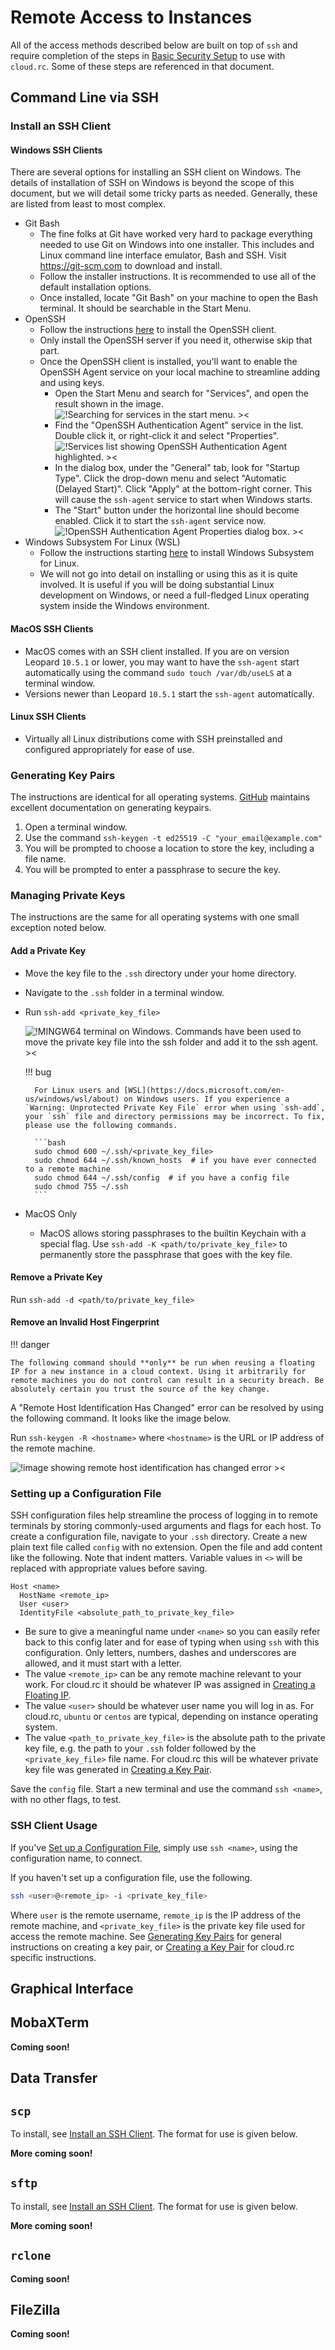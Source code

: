 # Remote Access to Instances

All of the access methods described below are built on top of `ssh` and require completion of the steps in [Basic Security Setup](./security_setup_basic.md) to use with `cloud.rc`. Some of these steps are referenced in that document.

## Command Line via SSH

### Install an SSH Client

#### Windows SSH Clients

There are several options for installing an SSH client on Windows. The details of installation of SSH on Windows is beyond the scope of this document, but we will detail some tricky parts as needed. Generally, these are listed from least to most complex.

- Git Bash
    - The fine folks at Git have worked very hard to package everything needed to use Git on Windows into one installer. This includes and Linux command line interface emulator, Bash and SSH. Visit <https://git-scm.com> to download and install.
    - Follow the installer instructions. It is recommended to use all of the default installation options.
    - Once installed, locate "Git Bash" on your machine to open the Bash terminal. It should be searchable in the Start Menu.
- OpenSSH
    - Follow the instructions [here](https://docs.microsoft.com/en-us/windows-server/administration/openssh/openssh_install_firstuse) to install the OpenSSH client.
    - Only install the OpenSSH server if you need it, otherwise skip that part.
    - Once the OpenSSH client is installed, you'll want to enable the OpenSSH Agent service on your local machine to streamline adding and using keys.
        - Open the Start Menu and search for "Services", and open the result shown in the image.
            ![!Searching for services in the start menu. ><](./images/openssh_search_services.png)
        - Find the "OpenSSH Authentication Agent" service in the list. Double click it, or right-click it and select "Properties".
            ![!Services list showing OpenSSH Authentication Agent highlighted. ><](./images/openssh_services_list.png)
        - In the dialog box, under the "General" tab, look for "Startup Type". Click the drop-down menu and select "Automatic (Delayed Start)". Click "Apply" at the bottom-right corner. This will cause the `ssh-agent` service to start when Windows starts.
        - The "Start" button under the horizontal line should become enabled. Click it to start the `ssh-agent` service now.
            ![!OpenSSH Authentication Agent Properties dialog box. ><](./images/openssh_ssh_agent_service_dialog.png)
- Windows Subsystem For Linux (WSL)
    - Follow the instructions starting [here](https://docs.microsoft.com/en-us/windows/wsl/about) to install Windows Subsystem for Linux.
    - We will not go into detail on installing or using this as it is quite involved. It is useful if you will be doing substantial Linux development on Windows, or need a full-fledged Linux operating system inside the Windows environment.

#### MacOS SSH Clients

- MacOS comes with an SSH client installed. If you are on version Leopard `10.5.1` or lower, you may want to have the `ssh-agent` start automatically using the command `sudo touch /var/db/useLS` at a terminal window.
- Versions newer than Leopard `10.5.1` start the `ssh-agent` automatically.

#### Linux SSH Clients

- Virtually all Linux distributions come with SSH preinstalled and configured appropriately for ease of use.

### Generating Key Pairs

The instructions are identical for all operating systems. [GitHub](https://docs.github.com/en/authentication/connecting-to-github-with-ssh/generating-a-new-ssh-key-and-adding-it-to-the-ssh-agent) maintains excellent documentation on generating keypairs.

1. Open a terminal window.
2. Use the command `ssh-keygen -t ed25519 -C "your_email@example.com"`
3. You will be prompted to choose a location to store the key, including a file name.
4. You will be prompted to enter a passphrase to secure the key.

### Managing Private Keys

The instructions are the same for all operating systems with one small exception noted below.

#### Add a Private Key

- Move the key file to the `.ssh` directory under your home directory.
- Navigate to the `.ssh` folder in a terminal window.
- Run `ssh-add <private_key_file>`

    ![!MINGW64 terminal on Windows. Commands have been used to move the private key file into the ssh folder and add it to the ssh agent. ><](./images/key_pairs_005.png)

    <!-- markdownlint-disable MD046 -->
    !!! bug

        For Linux users and [WSL](https://docs.microsoft.com/en-us/windows/wsl/about) on Windows users. If you experience a `Warning: Unprotected Private Key File` error when using `ssh-add`, your `ssh` file and directory permissions may be incorrect. To fix, please use the following commands.

        ```bash
        sudo chmod 600 ~/.ssh/<private_key_file>
        sudo chmod 644 ~/.ssh/known_hosts  # if you have ever connected to a remote machine
        sudo chmod 644 ~/.ssh/config  # if you have a config file
        sudo chmod 755 ~/.ssh
        ```
    <!-- markdownlint-enable MD046 -->

- MacOS Only
    - MacOS allows storing passphrases to the builtin Keychain with a special flag. Use `ssh-add -K <path/to/private_key_file>` to permanently store the passphrase that goes with the key file.

#### Remove a Private Key

Run `ssh-add -d <path/to/private_key_file>`

#### Remove an Invalid Host Fingerprint

<!-- markdownlint-disable MD046 -->
!!! danger

    The following command should **only** be run when reusing a floating IP for a new instance in a cloud context. Using it arbitrarily for remote machines you do not control can result in a security breach. Be absolutely certain you trust the source of the key change.
<!-- markdownlint-enable MD046 -->

A "Remote Host Identification Has Changed" error can be resolved by using the following command. It looks like the image below.

Run `ssh-keygen -R <hostname>` where `<hostname>` is the URL or IP address of the remote machine.

![!image showing remote host identification has changed error ><](./images/instances_ssh_host_key_error.png)

### Setting up a Configuration File

SSH configuration files help streamline the process of logging in to remote terminals by storing commonly-used arguments and flags for each host. To create a configuration file, navigate to your `.ssh` directory. Create a new plain text file called `config` with no extension. Open the file and add content like the following. Note that indent matters. Variable values in `<>` will be replaced with appropriate values before saving.

```ssh-config
Host <name>
  HostName <remote_ip>
  User <user>
  IdentityFile <absolute_path_to_private_key_file>
```

- Be sure to give a meaningful name under `<name>` so you can easily refer back to this config later and for ease of typing when using `ssh` with this configuration. Only letters, numbers, dashes and underscores are allowed, and it must start with a letter.
- The value `<remote_ip>` can be any remote machine relevant to your work. For cloud.rc it should be whatever IP was assigned in [Creating a Floating IP](./network_setup_basic.md#creating-a-floating-ip).
- The value `<user>` should be whatever user name you will log in as. For cloud.rc, `ubuntu` or `centos` are typical, depending on instance operating system.
- The value `<path_to_private_key_file>` is the absolute path to the private key file, e.g. the path to your `.ssh` folder followed by the `<private_key_file>` file name. For cloud.rc this will be whatever private key file was generated in [Creating a Key Pair](./security_setup_basic.md#creating-a-key-pair).

Save the `config` file. Start a new terminal and use the command `ssh <name>`, with no other flags, to test.

### SSH Client Usage

If you've [Set up a Configuration File](#setting-up-a-configuration-file), simply use `ssh <name>`, using the configuration name, to connect.

If you haven't set up a configuration file, use the following.

```bash
ssh <user>@<remote_ip> -i <private_key_file>
```

Where `user` is the remote username, `remote_ip` is the IP address of the remote machine, and `<private_key_file>` is the private key file used for access the remote machine. See [Generating Key Pairs](#generating-key-pairs) for general instructions on creating a key pair, or [Creating a Key Pair](./security_setup_basic.md#creating-a-key-pair) for cloud.rc specific instructions.

## Graphical Interface

## MobaXTerm

**Coming soon!**

## Data Transfer

## `scp`

To install, see [Install an SSH Client](#install-an-ssh-client). The format for use is given below.

**More coming soon!**

## `sftp`

To install, see [Install an SSH Client](#install-an-ssh-client). The format for use is given below.

**More coming soon!**

## `rclone`

**Coming soon!**

## FileZilla

**Coming soon!**
